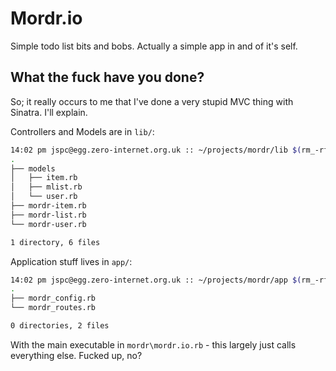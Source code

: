 Mordr.io
==

Simple todo list bits and bobs. Actually a simple app in and of it's self.


What the fuck have you done?
--

So; it really occurs to me that I've done a very stupid MVC thing with Sinatra. I'll explain.

Controllers and Models are in `lib/`:
```bash
14:02 pm jspc@egg.zero-internet.org.uk :: ~/projects/mordr/lib $(rm_-rf) /usr/local/Cellar/tree/1.6.0/bin/tree 
.
├── models
│   ├── item.rb
│   ├── mlist.rb
│   └── user.rb
├── mordr-item.rb
├── mordr-list.rb
└── mordr-user.rb

1 directory, 6 files
```

Application stuff lives in `app/`:

```bash
14:02 pm jspc@egg.zero-internet.org.uk :: ~/projects/mordr/app $(rm_-rf) /usr/local/Cellar/tree/1.6.0/bin/tree 
.
├── mordr_config.rb
└── mordr_routes.rb

0 directories, 2 files
```

With the main executable in `mordr\mordr.io.rb` - this largely just calls everything else. Fucked up, no?